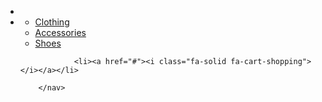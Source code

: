 <html lang="en">
<head>
    <meta charset="UTF-8">
    <meta http-equiv="X-UA-Compatible" content="IE=edge">
    <meta name="viewport" content="width=device-width, initial-scale=1.0">
    <link rel="stylesheet" href="https://cdnjs.cloudflare.com/ajax/libs/font-awesome/6.1.2/css/all.min.css" integrity="sha512-1sCRPdkRXhBV2PBLUdRb4tMg1w2YPf37qatUFeS7zlBy7jJI8Lf4VHwWfZZfpXtYSLy85pkm9GaYVYMfw5BC1A==" crossorigin="anonymous" referrerpolicy="no-referrer" />
    <link rel="stylesheet" href="stylesa.css">
    <title>Dropdown Menu</title>
</head>
<body>
        <nav>
            <ul>
                <!--Home-->
                <li><a href="#"><i class="fa-solid fa-house"></i></a></li>                <!--Shop-->    
                <!--Shop-->
                <li class="dropdown">
                    <a href="#"><i class="fa-solid fa-cart-shopping"></i></a>
                            <ul class="dropsown-menu">
                                <li><a href="#">Clothing</a></li>
                                <li><a href="#">Accessories</a></li>
                                <li><a href="#">Shoes</a></li>
                        </ul>
                    </li>

                <li><a href="#"><i class="fa-solid fa-cart-shopping"></i></a></li>

        </nav>
</body>
</html>

